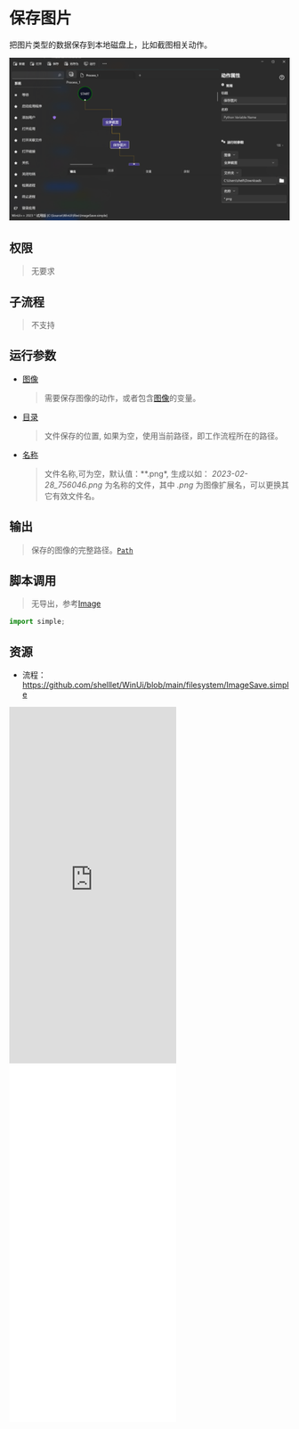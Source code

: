 # 保存图片 
把图片类型的数据保存到本地磁盘上，比如截图相关动作。

![ImageSave](./images/04.png ':size=90%')
## 权限
> 无要求
## 子流程
> 不支持

## 运行参数

* [图像](./types/Image.md)
  > 需要保存图像的动作，或者包含[图像](./types/Image.md)的变量。
* [目录](./types/Path.md)
  > 文件保存的位置, 如果为空，使用当前路径，即工作流程所在的路径。
* [名称](./types/String.md)
  > 文件名称,可为空，默认值：**.png*, 生成以如： *2023-02-28_756046.png* 为名称的文件，其中 *.png* 为图像扩展名，可以更换其它有效文件名。


## 输出
> 保存的图像的完整路径。[`Path`](./types/Image.md)


## 脚本调用

>   无导出，参考[Image](./types/Image.md)
```python
import simple;

```

## 资源

* 流程：https://github.com/shelllet/WinUi/blob/main/filesystem/ImageSave.simple

<iframe type="text/html" height="640px" src="https://www.youtube.com/embed/QVxfDpyzzNI" frameborder="0"></iframe>

<iframe src="//player.bilibili.com/player.html?bvid=BV1a44y1c7fy&page=1&autoplay=0" height='640px' scrolling="no" frameborder="no" framespacing="0" allowfullscreen="true"></iframe>